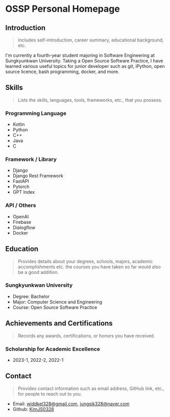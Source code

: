 # OSSP Personal Homepage

## Introduction
> Includes self-introduction, career summary, educational background, etc.

I'm currently a fourth-year student majoring in Software Engineering at Sungkyunkwan University. Taking a Open Source Software Practice, I have learned various useful topics for junior developer such as git, iPython, open source licence, bash programming, docker, and more.

## Skills
> Lists the skills, languages, tools, frameworks, etc., that you possess.

### Programming Language
+ Kotlin
+ Python
+ C++
+ Java
+ C

### Framework / Library
+ Django
+ Django Rest Framework
+ FastAPI
+ Pytorch
+ GPT Index

### API / Others
+ OpenAI
+ Firebase
+ Dialogflow
+ Docker

## Education
> Provides details about your degrees, schools, majors, academic accomplishments etc. the courses you have taken so far would also be a good addition.

### Sungkyunkwan University
+ Degree: Bachelor
+ Major: Computer Science and Engineering
+ Course: Open Source Software Practice

## Achievements and Certifications
> Records any awards, certifications, or honors you have received.

### Scholarship for Academic Excellence
+ 2023-1, 2022-2, 2022-1

## Contact
> Provides contact information such as email address, GitHub link, etc., for people to reach out to you.

+ Email: <wjddkel328@gmail.com>, <jungsik328@naver.com>
+ Github: [KimJS0328](https://github.com/KimJS0328/)
